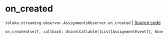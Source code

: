 # on_created
`toloka.streaming.observer.AssignmentsObserver.on_created` | [Source code](https://github.com/Toloka/toloka-kit/blob/v1.2.2/src/streaming/observer.py#L394)

```python
on_created(self, callback: Union[Callable[[List[AssignmentEvent]], None], Callable[[List[AssignmentEvent]], Awaitable[None]]])
```

